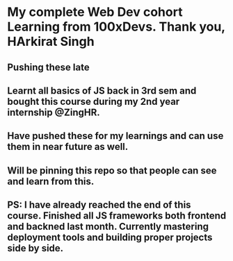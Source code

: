 <h1>My complete Web Dev cohort Learning from 100xDevs. Thank you, HArkirat Singh</h1>
<h2>Pushing these late</h2>
<h2>Learnt all basics of JS back in 3rd sem and bought this course during my 2nd year internship @ZingHR.</h2>
<h2>Have pushed these for my learnings and can use them in near future as well.</h2>
<h2>Will be pinning this repo so that people can see and learn from this.</h2>
<h2>PS: I have already reached the end of this course. Finished all JS frameworks both frontend and backned last month. Currently mastering deployment tools and building proper projects side by side.</h2>
